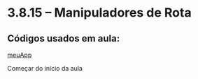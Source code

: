 # 3.8.15 – Manipuladores de Rota

## Códigos usados em aula:

[meuApp](/nodeJs/codigos/meuApp/)



Começar do início da aula